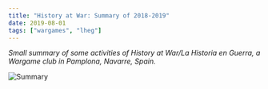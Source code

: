 ```yaml
---
title: "History at War: Summary of 2018-2019"
date: 2019-08-01
tags: ["wargames", "lheg"]
---
```


*Small summary of some activities of History at War/La Historia en Guerra, a Wargame club in Pamplona, Navarre, Spain.*

<!--more--> 

![Summary](https://cloud.ajimenez.es/index.php/s/tkJsDtwWPYqtL5s/preview)